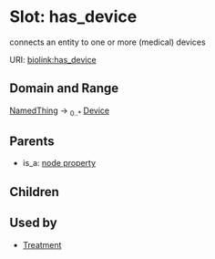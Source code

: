 
# Slot: has_device


connects an entity to one or more (medical) devices

URI: [biolink:has_device](https://w3id.org/biolink/vocab/has_device)


## Domain and Range

[NamedThing](NamedThing.md) ->  <sub>0..*</sub> [Device](Device.md)

## Parents

 *  is_a: [node property](node_property.md)

## Children


## Used by

 * [Treatment](Treatment.md)
